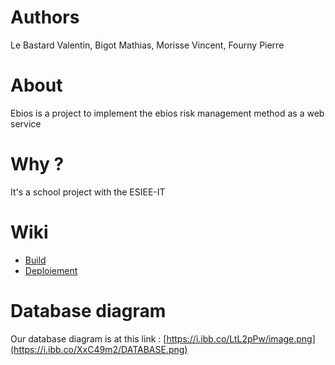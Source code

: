# Authors

Le Bastard Valentin, Bigot Mathias, Morisse Vincent, Fourny Pierre

# About

Ebios is a project to implement the ebios risk management method as a web service

# Why ?

It's a school project with the ESIEE-IT

# Wiki

* [Build](https://github.com/FournyP/ebios/wiki/Build)
* [Deploiement](https://github.com/FournyP/ebios/wiki/Deploiement)

# Database diagram

Our database diagram is at this link : 
[https://i.ibb.co/LtL2pPw/image.png](https://i.ibb.co/XxC49m2/DATABASE.png)
